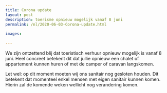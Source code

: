 ```yaml
---
title: Corona update
layout: post
description: toerisme opnieuw mogelijk vanaf 8 juni
permalink: /nl/2020-06-03-Corona-update.html
    
images:   
    
---
```


We zijn ontzettend blij dat toeristisch verhuur opnieuw mogelijk is vanaf 8 juni. Heel
concreet betekent dit dat jullie opnieuw een chalet of appartement kunnen huren of met de
camper of caravan langskomen.

Let wel: op dit moment moeten wij ons sanitair nog gesloten houden. Dit betekent dat
momenteel enkel mensen met eigen sanitair kunnen komen. Hierin zal de komende weken
wellicht nog verandering komen.